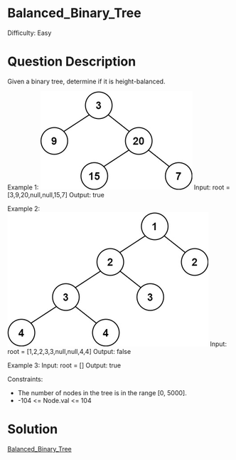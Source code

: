 
# Balanced_Binary_Tree

Difficulty: Easy

# Question Description

Given a binary tree, determine if it is height-balanced.

Example 1:
![alt text](image.png)
Input: root = [3,9,20,null,null,15,7]
Output: true

Example 2:
![alt text](image-1.png)
Input: root = [1,2,2,3,3,null,null,4,4]
Output: false

Example 3:
Input: root = []
Output: true
 
Constraints:

- The number of nodes in the tree is in the range [0, 5000].
- -104 <= Node.val <= 104

# Solution

[Balanced_Binary_Tree]([110]Balanced_Binary_Tree.py)
    
    